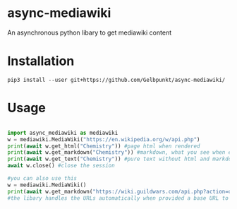# async-mediawiki
An asynchronous python libary to get mediawiki content

# Installation
`pip3 install --user git+https://github.com/Gelbpunkt/async-mediawiki/`

# Usage
```python

import async_mediawiki as mediawiki
w = mediawiki.MediaWiki("https://en.wikipedia.org/w/api.php")
print(await w.get_html("Chemistry")) #page html when rendered 
print(await w.get_markdown("Chemistry")) #markdown, what you see when editing a page
print(await w.get_text("Chemistry")) #pure text without html and markdown
await w.close() #close the session

#you can also use this
w = mediawiki.MediaWiki()
print(await w.get_markdown("https://wiki.guildwars.com/api.php?action=query&titles=Ranger&prop=revisions&rvprop=content&format=json&formatversion=2"))
#the libary handles the URLs automatically when provided a base URL to the API

```
